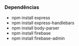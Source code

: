 ### Dependências
- npm install express
- npm install express-handlebars
- npm install body-parser
- npm install firebase
- npm install firebase-admin